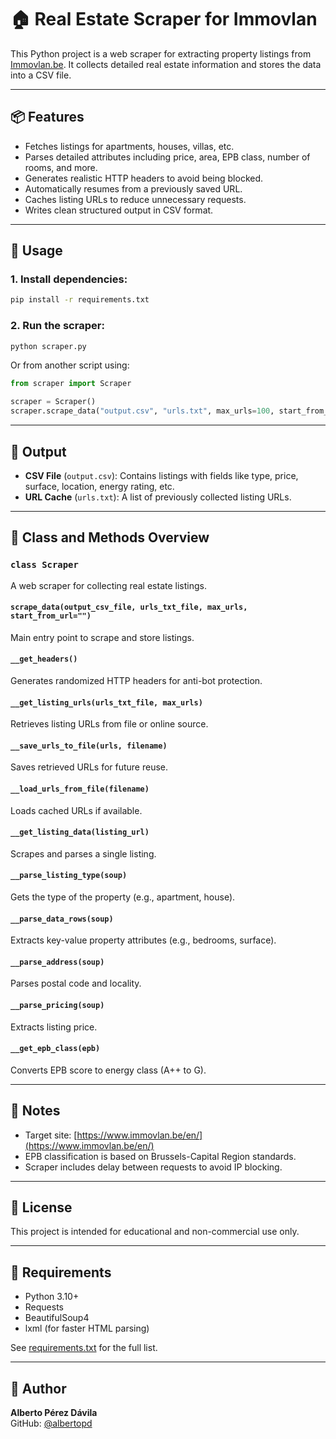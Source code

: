 # 🏠 Real Estate Scraper for Immovlan

This Python project is a web scraper for extracting property listings from [Immovlan.be](https://www.immovlan.be/en/). It collects detailed real estate information and stores the data into a CSV file.

---

## 📦 Features

- Fetches listings for apartments, houses, villas, etc.
- Parses detailed attributes including price, area, EPB class, number of rooms, and more.
- Generates realistic HTTP headers to avoid being blocked.
- Automatically resumes from a previously saved URL.
- Caches listing URLs to reduce unnecessary requests.
- Writes clean structured output in CSV format.

---

## 🚀 Usage

### 1. Install dependencies:

```bash
pip install -r requirements.txt
```

### 2. Run the scraper:

```bash
python scraper.py
```

Or from another script using:

```python
from scraper import Scraper

scraper = Scraper()
scraper.scrape_data("output.csv", "urls.txt", max_urls=100, start_from_url="")
```

---

## 📂 Output

- **CSV File** (`output.csv`): Contains listings with fields like type, price, surface, location, energy rating, etc.
- **URL Cache** (`urls.txt`): A list of previously collected listing URLs.

---

## 🧠 Class and Methods Overview

### `class Scraper`

A web scraper for collecting real estate listings.

#### `scrape_data(output_csv_file, urls_txt_file, max_urls, start_from_url="")`

Main entry point to scrape and store listings.

#### `__get_headers()`

Generates randomized HTTP headers for anti-bot protection.

#### `__get_listing_urls(urls_txt_file, max_urls)`

Retrieves listing URLs from file or online source.

#### `__save_urls_to_file(urls, filename)`

Saves retrieved URLs for future reuse.

#### `__load_urls_from_file(filename)`

Loads cached URLs if available.

#### `__get_listing_data(listing_url)`

Scrapes and parses a single listing.

#### `__parse_listing_type(soup)`

Gets the type of the property (e.g., apartment, house).

#### `__parse_data_rows(soup)`

Extracts key-value property attributes (e.g., bedrooms, surface).

#### `__parse_address(soup)`

Parses postal code and locality.

#### `__parse_pricing(soup)`

Extracts listing price.

#### `__get_epb_class(epb)`

Converts EPB score to energy class (A++ to G).

---

## 📌 Notes

- Target site: [https://www.immovlan.be/en/](https://www.immovlan.be/en/)
- EPB classification is based on Brussels-Capital Region standards.
- Scraper includes delay between requests to avoid IP blocking.

---

## 📜 License

This project is intended for educational and non-commercial use only.

---

## 📄 Requirements

- Python 3.10+
- Requests
- BeautifulSoup4
- lxml (for faster HTML parsing)

See [requirements.txt](requirements.txt) for the full list.

---

## 👤 Author

**Alberto Pérez Dávila**  
GitHub: [@albertopd](https://github.com/albertopd)